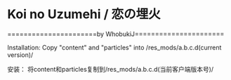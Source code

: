 ﻿# Koi no Uzumehi / 恋の埋火

======================by WhobukiJ======================

Installation: 
Copy "content" and "particles" into /res_mods/a.b.c.d(current version)/

安装：
将content和particles复制到/res_mods/a.b.c.d(当前客户端版本号)/

